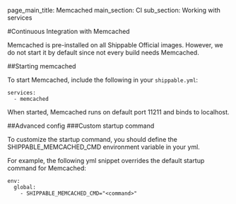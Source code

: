 page_main_title: Memcached
main_section: CI
sub_section: Working with services

#Continuous Integration with Memcached

Memcached is pre-installed on all Shippable Official images. However, we do not start it by default since not every build needs Memcached.

##Starting memcached

To start Memcached, include the following in your `shippable.yml`:

```
services:
  - memcached
```

When started, Memcached runs on default port 11211 and binds to localhost.

##Advanced config
###Custom startup command

To customize the startup command, you should define the SHIPPABLE_MEMCACHED_CMD environment variable in your yml.

For example, the following yml snippet overrides the default startup command for Memcached:

```
env:
  global:
    - SHIPPABLE_MEMCACHED_CMD="<command>"

```
